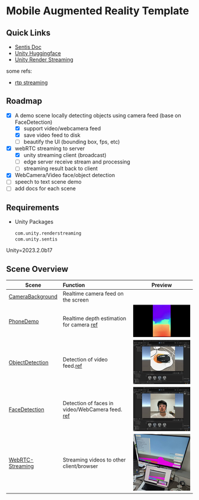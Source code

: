 # Mobile Augmented Reality Template

## Quick Links

* [Sentis Doc](https://docs.unity3d.com/Packages/com.unity.sentis@1.2/manual/create-an-input-tensor.html)
* [Unity Huggingface](https://huggingface.co/unity)
* [Unity Render Streaming](https://docs.unity3d.com/Packages/com.unity.renderstreaming@3.1/manual/index.html)

some refs:
* [rtp streaming](https://blog.csdn.net/qq_44983147/article/details/124276256)

## Roadmap

- [x] A demo scene locally detecting objects using camera feed (base on FaceDetection)
  - [x] support video/webcamera feed
  - [x] save video feed to disk
  - [ ] beautify the UI (bounding box, fps, etc)
- [x] webRTC streaming to server
    - [x] unity streaming client (broadcast)
    - [ ] edge server receive stream and processing
    - [ ] streaming result back to client
- [x] WebCamera/Video face/object detection
- [ ] speech to text scene demo
- [ ] add docs for each scene

## Requirements

* Unity Packages
    ```
    com.unity.renderstreaming
    com.unity.sentis
    ```
Unity=2023.2.0b17
## Scene Overview

| Scene                                                    | Function                                                                                                                         | Preview                                                     |
|----------------------------------------------------------|:---------------------------------------------------------------------------------------------------------------------------------|-------------------------------------------------------------|
| [CameraBackground](Assets/Scenes/CameraBackground.unity) | Realtime camera feed on the screen                                                                                               |                                                             |
| [PhoneDemo](Assets/Scenes/PhoneDemo.unity)               | Realtime depth estimation for camera [ref](https://github.com/Unity-Technologies/sentis-samples/tree/main/DepthEstimationSample) | ![image info](./Documentation/main.gif)                     |
| [ObjectDetection](Assets/Scenes/ObjectDetection.unity)   | Detection of video feed.[ref](https://huggingface.co/unity/sentis-YOLOv8n)                                                       | ![object_detection.gif](Documentation/object_detection.gif) |
| [FaceDetection](Assets/Scenes/FaceDetection.unity)       | Detection of faces in video/WebCamera feed. [ref](https://huggingface.co/unity/sentis-blaze-face/tree/main)                      | ![face_detection.gif](Documentation/face_detection.gif)     |
| [WebRTC-Streaming](Assets/Scenes/streaming-test.unity)   | Streaming videos to other client/browser                                                                                         | ![img.png](Documentation/streaming.png)                     |

